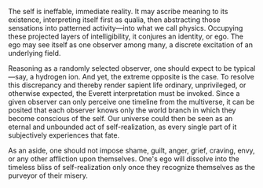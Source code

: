 The self is ineffable, immediate reality. It may ascribe meaning to its existence, interpreting itself first as qualia, then abstracting those sensations into patterned activity—into what we call physics. Occupying these projected layers of intelligibility, it conjures an identity, or ego. The ego may see itself as one observer among many, a discrete excitation of an underlying field.

Reasoning as a randomly selected observer, one should expect to be typical—say, a hydrogen ion. And yet, the extreme opposite is the case. To resolve this discrepancy and thereby render sapient life ordinary, unprivileged, or otherwise expected, the Everett interpretation must be invoked. Since a given observer can only perceive one timeline from the multiverse, it can be posited that each observer knows only the world branch in which they become conscious of the self. Our universe could then be seen as an eternal and unbounded act of self-realization, as every single part of it subjectively experiences that fate.

As an aside, one should not impose shame, guilt, anger, grief, craving, envy, or any other affliction upon themselves. One's ego will dissolve into the timeless bliss of self-realization only once they recognize themselves as the purveyor of their misery.
